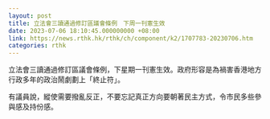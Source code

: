 ```yaml
---
layout: post
title: 立法會三讀通過修訂區議會條例　下周一刊憲生效
date: 2023-07-06 18:10:45.000000000 +08:00
link: https://news.rthk.hk/rthk/ch/component/k2/1707783-20230706.htm
categories: rthk
---
```


立法會三讀通過修訂區議會條例，下星期一刊憲生效。政府形容是為禍害香港地方行政多年的政治鬧劇劃上「終止符」。

有議員說，縱使需要撥亂反正，不要忘記真正方向要朝著民主方式，令市民多些參與感及持份感。
